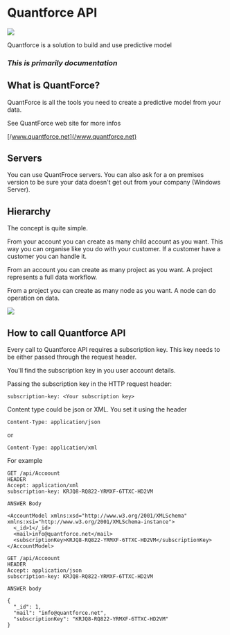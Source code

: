 # Quantforce API

![](http://www.quantforce.net/wp-content/uploads/2016/12/logo.png)

Quantforce is a solution to build and use predictive model

### _This is primarily documentation_

## What is QuantForce?

QuantForce is all the tools you need to create a predictive model from your data.

See QuantForce web site for more infos

[/www.quantforce.net](/www.quantforce.net)

## Servers

You can use QuantFroce servers. You can also ask for a on premises version to be sure your data doesn't get out from your company \(Windows Server\).

## Hierarchy

The concept is quite simple.

From your account you can create as many child account as you want. This way you can organise like you do with your customer. If a customer have a customer you can handle it.

From an account you can create as many project as you want. A project represents a full data workflow.

From a project you can create as many node as you want. A node can do operation on data.

![](http://www.quantforce.net/wp-content/uploads/2017/01/API-Big-Picture.png)

## How to call Quantforce API

Every call to Quantforce API requires a subscription key. This key needs to be either passed through the request header.

You'll find the subscription key in you user account details.

Passing the subscription key in the HTTP request header:

`subscription-key: <Your subscription key>`

Content type could be json or XML. You set it using the header

```
Content-Type: application/json
```

or

```asciidoc
Content-Type: application/xml
```

For example

```asciidoc
GET /api/Accoount
HEADER
Accept: application/xml
subscription-key: KRJQ8-RQ822-YRMXF-6TTXC-HD2VM

ANSWER Body

<AccountModel xmlns:xsd="http://www.w3.org/2001/XMLSchema" xmlns:xsi="http://www.w3.org/2001/XMLSchema-instance">
  <_id>1</_id>
  <mail>info@quantforce.net</mail>
  <subscriptionKey>KRJQ8-RQ822-YRMXF-6TTXC-HD2VM</subscriptionKey>
</AccountModel>
```

```
GET /api/Accoount
HEADER
Accept: application/json
subscription-key: KRJQ8-RQ822-YRMXF-6TTXC-HD2VM

ANSWER body

{
  "_id": 1,
  "mail": "info@quantforce.net",
  "subscriptionKey": "KRJQ8-RQ822-YRMXF-6TTXC-HD2VM"
}
```



